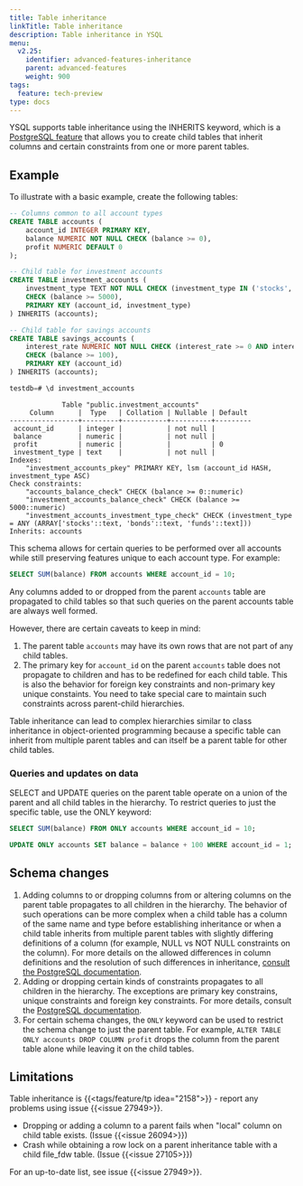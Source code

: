 ```yaml
---
title: Table inheritance
linkTitle: Table inheritance
description: Table inheritance in YSQL
menu:
  v2.25:
    identifier: advanced-features-inheritance
    parent: advanced-features
    weight: 900
tags:
  feature: tech-preview
type: docs
---
```


YSQL supports table inheritance using the INHERITS keyword, which is a [PostgreSQL feature](https://www.postgresql.org/docs/current/ddl-inherit.html) that allows you to create child tables that inherit columns and certain constraints from one or more parent tables.

## Example

To illustrate with a basic example, create the following tables:

```sql
-- Columns common to all account types
CREATE TABLE accounts (
    account_id INTEGER PRIMARY KEY,
    balance NUMERIC NOT NULL CHECK (balance >= 0),
    profit NUMERIC DEFAULT 0
);

-- Child table for investment accounts
CREATE TABLE investment_accounts (
    investment_type TEXT NOT NULL CHECK (investment_type IN ('stocks', 'bonds', 'funds')),
    CHECK (balance >= 5000),
    PRIMARY KEY (account_id, investment_type) 
) INHERITS (accounts);

-- Child table for savings accounts
CREATE TABLE savings_accounts (
    interest_rate NUMERIC NOT NULL CHECK (interest_rate >= 0 AND interest_rate <= 0.1),
    CHECK (balance >= 100),
    PRIMARY KEY (account_id) 
) INHERITS (accounts);
```

```sql
testdb=# \d investment_accounts
```

```output
             Table "public.investment_accounts"
     Column      |  Type   | Collation | Nullable | Default
-----------------+---------+-----------+----------+---------
 account_id      | integer |           | not null |
 balance         | numeric |           | not null |
 profit          | numeric |           |          | 0
 investment_type | text    |           | not null |
Indexes:
    "investment_accounts_pkey" PRIMARY KEY, lsm (account_id HASH, investment_type ASC)
Check constraints:
    "accounts_balance_check" CHECK (balance >= 0::numeric)
    "investment_accounts_balance_check" CHECK (balance >= 5000::numeric)
    "investment_accounts_investment_type_check" CHECK (investment_type = ANY (ARRAY['stocks'::text, 'bonds'::text, 'funds'::text]))
Inherits: accounts
```

This schema allows for certain queries to be performed over all accounts while still preserving features unique to each account type. For example:

```sql
SELECT SUM(balance) FROM accounts WHERE account_id = 10;
```

Any columns added to or dropped from the parent `accounts` table are propagated to child tables so that such queries on the parent accounts table are always well formed.

However, there are certain caveats to keep in mind:

1. The parent table `accounts` may have its own rows that are not part of any child tables.
1. The primary key for `account_id` on the parent `accounts` table does not propagate to children and has to be redefined for each child table. This is also the behavior for foreign key constraints and non-primary key unique constaints. You need to take special care to maintain such constraints across parent-child hierarchies.

Table inheritance can lead to complex hierarchies similar to class inheritance in object-oriented programming because a specific table can inherit from multiple parent tables and can itself be a parent table for other child tables.

### Queries and updates on data

SELECT and UPDATE queries on the parent table operate on a union of the parent and all child tables in the hierarchy. To restrict queries to just the specific table, use the ONLY keyword:

```sql
SELECT SUM(balance) FROM ONLY accounts WHERE account_id = 10;

UPDATE ONLY accounts SET balance = balance + 100 WHERE account_id = 1;
```

## Schema changes

1. Adding columns to or dropping columns from  or altering columns on the parent table propagates to all children in the hierarchy. The behavior of such operations can be more complex when a child table has a column of the same name and type before establishing inheritance or when a child table inherits from multiple parent tables with slightly differing definitions of a column (for example, NULL vs NOT NULL constraints on the column). For more details on the allowed differences in column definitions and the resolution of such differences in inheritance, [consult the PostgreSQL documentation](https://www.postgresql.org/docs/current/ddl-inherit.html).
2. Adding or dropping certain kinds of constraints propagates to all children in the hierarchy. The exceptions are primary key constrains, unique constraints and foreign key constraints. For more details, consult the [PostgreSQL documentation](https://www.postgresql.org/docs/current/ddl-inherit.html).
3. For certain schema changes, the `ONLY` keyword can be used to restrict the schema change to just the parent table. For example, `ALTER TABLE ONLY accounts DROP COLUMN profit` drops the column from the parent table alone while leaving it on the child tables.

## Limitations

Table inheritance is {{<tags/feature/tp idea="2158">}} - report any problems using issue {{<issue 27949>}}.

- Dropping or adding a column to a parent fails when "local" column on child table exists. (Issue {{<issue 26094>}})
- Crash while obtaining a row lock on a parent inheritance table with a child file_fdw table. (Issue {{<issue 27105>}})

For an up-to-date list, see issue {{<issue 27949>}}.
